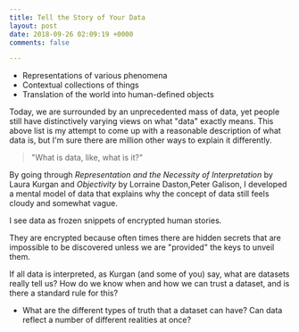```yaml
---
title: Tell the Story of Your Data
layout: post
date: 2018-09-26 02:09:19 +0000
comments: false

---
```

* Representations of various phenomena
* Contextual collections of things
* Translation of the world into human-defined objects

Today, we are surrounded by an unprecedented mass of data, yet people still have distinctively varying views on what "data" exactly means. This above list is my attempt to come up with a reasonable description of what data is, but I'm sure there are million other ways to explain it differently. 

> "What is data, like, what is it?"

By going through _Representation and the Necessity of Interpretation_ by Laura Kurgan and _Objectivity_ by Lorraine Daston,Peter Galison, I developed a mental model of data that explains why the concept of data still feels cloudy and somewhat vague.

I see data as frozen snippets of encrypted human stories. 

They are encrypted because often times there are hidden secrets that are impossible to be discovered unless we are "provided" the keys to unveil them. 

  
If all data is interpreted, as Kurgan (and some of you) say, what are datasets really tell us? How do we know when and how we can trust a dataset, and is there a standard rule for this?

* What are the different types of truth that a dataset can have? Can data reflect a number of different realities at once?